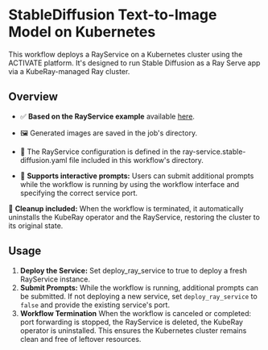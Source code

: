 # StableDiffusion Text-to-Image Model on Kubernetes
This workflow deploys a RayService on a Kubernetes cluster using the ACTIVATE platform. It's designed to run Stable Diffusion as a Ray Serve app via a KubeRay-managed Ray cluster.

## Overview
- ✅ **Based on the RayService example** available [here](https://docs.ray.io/en/latest/cluster/kubernetes/examples/stable-diffusion-rayservice.html#kuberay-stable-diffusion-rayservice-example).
- 🖼️ Generated images are saved in the job's directory.
- 📄 The RayService configuration is defined in the ray-service.stable-diffusion.yaml file included in this workflow's directory.

- 🔁 **Supports interactive prompts:** Users can submit additional prompts while the workflow is running by using the workflow interface and specifying the correct service port.

🧼 **Cleanup included:** When the workflow is terminated, it automatically uninstalls the KubeRay operator and the RayService, restoring the cluster to its original state.

## Usage
1. **Deploy the Service:** Set deploy_ray_service to true to deploy a fresh RayService instance. 
2. **Submit Prompts:** While the workflow is running, additional prompts can be submitted. If not deploying a new service, set `deploy_ray_service` to `false` and provide the existing service's port.
3. **Workflow Termination** When the workflow is canceled or completed: port forwarding is stopped, the RayService is deleted, the KubeRay operator is uninstalled. This ensures the Kubernetes cluster remains clean and free of leftover resources.